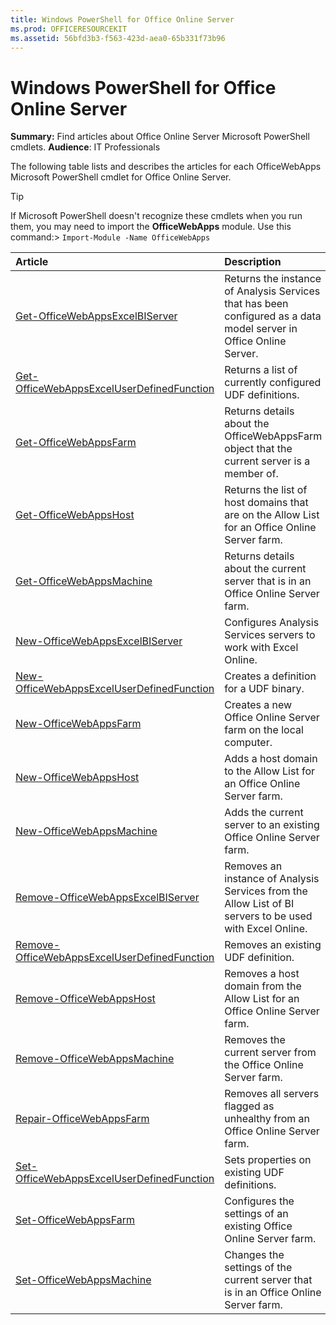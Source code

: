 ```yaml
---
title: Windows PowerShell for Office Online Server
ms.prod: OFFICERESOURCEKIT
ms.assetid: 56bfd3b3-f563-423d-aea0-65b331f73b96
---
```



# Windows PowerShell for Office Online Server
 **Summary:** Find articles about Office Online Server Microsoft PowerShell cmdlets.
 **Audience**: IT Professionals
  
    
    


The following table lists and describes the articles for each OfficeWebApps Microsoft PowerShell cmdlet for Office Online Server. 
  
    
    


> [!TIP]
> If Microsoft PowerShell doesn't recognize these cmdlets when you run them, you may need to import the **OfficeWebApps** module. Use this command:>  `Import-Module -Name OfficeWebApps`
  
    
    



|**Article**|**Description**|
|:-----|:-----|
| [Get-OfficeWebAppsExcelBIServer](get-officewebappsexcelbiserver.md) <br/> |Returns the instance of Analysis Services that has been configured as a data model server in Office Online Server.  <br/> |
| [Get-OfficeWebAppsExcelUserDefinedFunction](get-officewebappsexceluserdefinedfunction.md) <br/> |Returns a list of currently configured UDF definitions.  <br/> |
| [Get-OfficeWebAppsFarm](get-officewebappsfarm.md) <br/> |Returns details about the OfficeWebAppsFarm object that the current server is a member of.  <br/> |
| [Get-OfficeWebAppsHost](get-officewebappshost.md) <br/> |Returns the list of host domains that are on the Allow List for an Office Online Server farm.  <br/> |
| [Get-OfficeWebAppsMachine](get-officewebappsmachine.md) <br/> |Returns details about the current server that is in an Office Online Server farm.  <br/> |
| [New-OfficeWebAppsExcelBIServer](new-officewebappsexcelbiserver.md) <br/> |Configures Analysis Services servers to work with Excel Online.  <br/> |
| [New-OfficeWebAppsExcelUserDefinedFunction](new-officewebappsexceluserdefinedfunction.md) <br/> |Creates a definition for a UDF binary.  <br/> |
| [New-OfficeWebAppsFarm](new-officewebappsfarm.md) <br/> |Creates a new Office Online Server farm on the local computer.  <br/> |
| [New-OfficeWebAppsHost](new-officewebappshost.md) <br/> |Adds a host domain to the Allow List for an Office Online Server farm.  <br/> |
| [New-OfficeWebAppsMachine](new-officewebappsmachine.md) <br/> |Adds the current server to an existing Office Online Server farm.  <br/> |
| [Remove-OfficeWebAppsExcelBIServer](remove-officewebappsexcelbiserver.md) <br/> |Removes an instance of Analysis Services from the Allow List of BI servers to be used with Excel Online.  <br/> |
| [Remove-OfficeWebAppsExcelUserDefinedFunction](remove-officewebappsexceluserdefinedfunction.md) <br/> |Removes an existing UDF definition.  <br/> |
| [Remove-OfficeWebAppsHost](remove-officewebappshost.md) <br/> |Removes a host domain from the Allow List for an Office Online Server farm.  <br/> |
| [Remove-OfficeWebAppsMachine](remove-officewebappsmachine.md) <br/> |Removes the current server from the Office Online Server farm.  <br/> |
| [Repair-OfficeWebAppsFarm](repair-officewebappsfarm.md) <br/> |Removes all servers flagged as unhealthy from an Office Online Server farm.  <br/> |
| [Set-OfficeWebAppsExcelUserDefinedFunction](set-officewebappsexceluserdefinedfunction.md) <br/> |Sets properties on existing UDF definitions.  <br/> |
| [Set-OfficeWebAppsFarm](set-officewebappsfarm.md) <br/> |Configures the settings of an existing Office Online Server farm.  <br/> |
| [Set-OfficeWebAppsMachine](set-officewebappsmachine.md) <br/> |Changes the settings of the current server that is in an Office Online Server farm.  <br/> |
   

